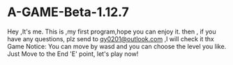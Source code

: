 # A-GAME-Beta-1.12.7
Hey ,It's me.
This is ,my first program,hope you can enjoy it.
then , if you have any questions, plz send to qy0201@outlook.com ,I will check it
thx
Game Notice:
You can move by wasd and you can choose the level you like.
Just Move to the End 'E' point, let's play now!
